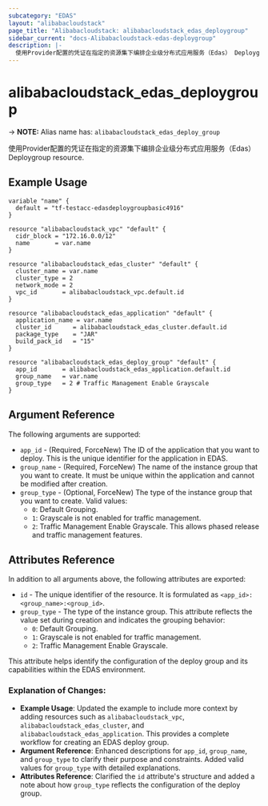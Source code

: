 ```yaml
---
subcategory: "EDAS"
layout: "alibabacloudstack"
page_title: "Alibabacloudstack: alibabacloudstack_edas_deploygroup"
sidebar_current: "docs-Alibabacloudstack-edas-deploygroup"
description: |- 
  使用Provider配置的凭证在指定的资源集下编排企业级分布式应用服务（Edas） Deploygroup resource.
---
```


# alibabacloudstack_edas_deploygroup
-> **NOTE:** Alias name has: `alibabacloudstack_edas_deploy_group`

使用Provider配置的凭证在指定的资源集下编排企业级分布式应用服务（Edas） Deploygroup resource.

## Example Usage

```hcl
variable "name" {
  default = "tf-testacc-edasdeploygroupbasic4916"
}

resource "alibabacloudstack_vpc" "default" {
  cidr_block = "172.16.0.0/12"
  name       = var.name
}

resource "alibabacloudstack_edas_cluster" "default" {
  cluster_name = var.name
  cluster_type = 2
  network_mode = 2
  vpc_id       = alibabacloudstack_vpc.default.id
}

resource "alibabacloudstack_edas_application" "default" {
  application_name = var.name
  cluster_id      = alibabacloudstack_edas_cluster.default.id
  package_type    = "JAR"
  build_pack_id   = "15"
}

resource "alibabacloudstack_edas_deploy_group" "default" {
  app_id       = alibabacloudstack_edas_application.default.id
  group_name   = var.name
  group_type   = 2 # Traffic Management Enable Grayscale
}
```

## Argument Reference

The following arguments are supported:

* `app_id` - (Required, ForceNew) The ID of the application that you want to deploy. This is the unique identifier for the application in EDAS.
* `group_name` - (Required, ForceNew) The name of the instance group that you want to create. It must be unique within the application and cannot be modified after creation.
* `group_type` - (Optional, ForceNew) The type of the instance group that you want to create. Valid values:
  - `0`: Default Grouping.
  - `1`: Grayscale is not enabled for traffic management.
  - `2`: Traffic Management Enable Grayscale. This allows phased release and traffic management features.

## Attributes Reference

In addition to all arguments above, the following attributes are exported:

* `id` - The unique identifier of the resource. It is formulated as `<app_id>:<group_name>:<group_id>`.
* `group_type` - The type of the instance group. This attribute reflects the value set during creation and indicates the grouping behavior:
  - `0`: Default Grouping.
  - `1`: Grayscale is not enabled for traffic management.
  - `2`: Traffic Management Enable Grayscale.
  
This attribute helps identify the configuration of the deploy group and its capabilities within the EDAS environment.


### Explanation of Changes:
- **Example Usage**: Updated the example to include more context by adding resources such as `alibabacloudstack_vpc`, `alibabacloudstack_edas_cluster`, and `alibabacloudstack_edas_application`. This provides a complete workflow for creating an EDAS deploy group.
- **Argument Reference**: Enhanced descriptions for `app_id`, `group_name`, and `group_type` to clarify their purpose and constraints. Added valid values for `group_type` with detailed explanations.
- **Attributes Reference**: Clarified the `id` attribute's structure and added a note about how `group_type` reflects the configuration of the deploy group.
